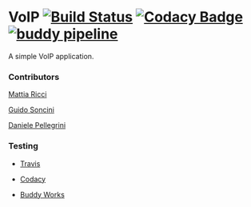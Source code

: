 # VoIP [![Build Status](https://travis-ci.com/tiaringhio/VoIP.svg?token=4CsoRWc4by6MkvHzh68Q&branch=master)](https://travis-ci.com/tiaringhio/VoIP) [![Codacy Badge](https://api.codacy.com/project/badge/Grade/f918d5970645406094a3ac8fc780c1e1)](https://www.codacy.com?utm_source=github.com&amp;utm_medium=referral&amp;utm_content=tiaringhio/VoIP&amp;utm_campaign=Badge_Grade) [![buddy pipeline](https://app.buddy.works/mattiaricci000/voip/pipelines/pipeline/211908/badge.svg?token=b352d09ea8d3f10aca20d9070ee6d9924cae29eb7626929fbee30959f5a9844a "buddy pipeline")](https://app.buddy.works/mattiaricci000/voip/pipelines/pipeline/211908) 

A simple VoIP application.

### Contributors

[Mattia Ricci](https://github.com/tiaringhio)

[Guido Soncini](https://github.com/gweedo)

[Daniele Pellegrini](https://github.com/danielepelleg)

### Testing

- [Travis](https://travis-ci.com/)

- [Codacy](https://codacy.com) 

- [Buddy Works]()

  

  

